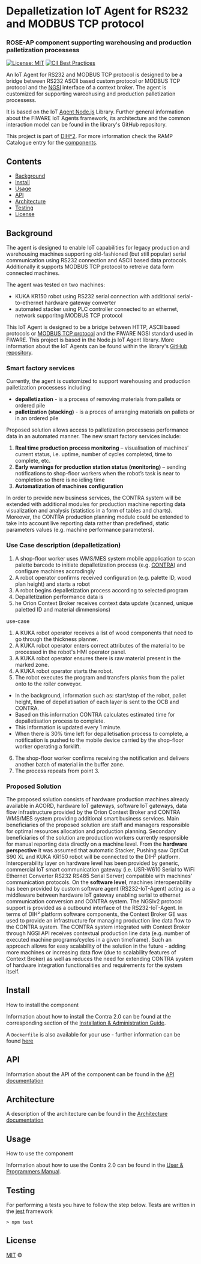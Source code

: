 # Depalletization IoT Agent for RS232 and MODBUS TCP protocol
### ROSE-AP component supporting warehousing and production palletization processess

[![License: MIT](https://img.shields.io/github/license/ramp-eu/TTE.project1.svg)](https://opensource.org/licenses/MIT)
[![CII Best Practices](https://bestpractices.coreinfrastructure.org/projects/4899/badge)](https://bestpractices.coreinfrastructure.org/projects/4899)

An IoT Agent for RS232 and MODBUS TCP protocol is designed to be a bridge between RS232 ASCII based custom protocol or MODBUS TCP protocol and the [NGSI](https://swagger.lab.fiware.org/?url=https://raw.githubusercontent.com/Fiware/specifications/master/OpenAPI/ngsiv2/ngsiv2-openapi.json) interface of a context broker. The agent is customized for supporting wareohusing and production palletization processess.

It is based on the IoT [Agent Node.js](https://github.com/telefonicaid/iotagent-node-lib) Library. Further general information about the FIWARE IoT Agents framework, its architecture and the common interaction model can be found in the library's GitHub repository.

This project is part of [DIH^2](http://www.dih-squared.eu/). For more information check the RAMP Catalogue entry for the
[components](https://github.com/xxx).

## Contents

-   [Background](#background)
-   [Install](#install)
-   [Usage](#usage)
-   [API](#api)
-   [Architecture](#architecture)
-   [Testing](#testing)
-   [License](#license)

## Background
The agent is designed to enable IoT capabilities for legacy production and warehousing machines supporting old-fashioned (but still popular) serial communication using RS232 connection and ASCII based data protocols. Additionally it supports MODBUS TCP protocol to retreive data form connected machines.  

The agent was tested on two machines: 
* KUKA KR150 robot using RS232 serial connection with additional serial-to-ethernet hardware gateway converter
* automated stacker using PLC controller connected to an ethernet, network supporitng MODBUS TCP protocol

This IoT Agent is designed to be a bridge between HTTP, ASCII based protocols or [MODBUS TCP protocol](https://www.modbus.org/docs/Modbus_Messaging_Implementation_Guide_V1_0b.pdf) and the FIWARE NGSI standard used in FIWARE. This project is based in the Node.js IoT Agent library. More information about the IoT Agents can be found within the library's [GitHub repository](https://github.com/telefonicaid/iotagent-node-lib).

### Smart factory services
Currently, the agent is customized to support warehousing and production palletization processess including:
* **depalletization** - is a process of removing materials from pallets or ordered pile
* **palletization (stacking)** - is a proces of arranging materials on pallets or in an ordered pile

Proposed solution allows access to palletization processess performance data in an automated manner. The new smart factory services include:
1. **Real time production process monitoring** – visualisation of machines’ current status, i.e. uptime, number of cycles completed, time to complete, etc.
2. **Early warnings for production station status (monitoring)** – sending notifications to shop-floor workers when the robot’s task is near to completion so there is no idling time
3. **Automatization of machines configuration** 

In order to provide new business services, the CONTRA system will be extended with additional modules for
production machine reporting data visualization and analysis (statistics in a form of tables and charts). Moreover,
the CONTRA production planning module could be extended to take into account live reporting data rather than
predefined, static parameters values (e.g. machine performance parameters).

### Use Case description (depalletization)

1. A shop-floor worker uses WMS/MES system mobile appplication to scan palette barcode to initiate depalletization process (e.g. [CONTRA](https://contra.itti.com.pl/)) and configure machines accrodingly
2. A robot operator confirms received configuration (e.g. palette ID, wood plan height) and starts a robot
3. A robot begins depalletization process according to selected program
4. Depalletization performance data is 
5. he Orion Context Broker receives context data update (scanned, unique paletted ID and material dimmensions)

use-case

1. A KUKA robot operator receives a list of wood components that need to go through the thickness planner.
2. A KUKA robot operator enters correct attributes of the material to be processed in the robot's HMI operator panel.
3. A KUKA robot operator ensures there is raw material present in the marked zone.
4. A KUKA robot operator starts the robot.
5. The robot executes the program and transfers planks from the pallet onto to the roller conveyor.
* In the background, information such as: start/stop of the robot, pallet height, time of depellatisation of each layer is sent to the OCB and CONTRA.
* Based on this information CONTRA calculates estimated time for depalletisation process to complete.
* This information is updated every 1 minute.
* When there is 30% time left for depalletisation process to complete, a notification is pushed to the mobile device carried by the shop-floor worker operating a forklift.
6. The shop-floor worker confirms receiving the notification and delivers another batch of material in the buffer zone.
7. The process repeats from point 3.

### Proposed Solution

The proposed solution consists of hardware production machines already available in ACORD, hardware IoT
gateways, software IoT gateways, data flow infrastructure provided by the Orion Context Broker and CONTRA
WMS/MES system providing additional smart business services. Main beneficiaries of the proposed solution are
staff and managers responsible for optimal resources allocation and production planning. Secondary
beneficiaries of the solution are production workers currently responsible for manual reporting data directly on a
machine level.
From the **hardware perspective** it was assumed that automatic Stacker, Pushing saw OptiCut S90 XL and KUKA KR150 robot will be connected to the DIH² platform. Interoperability layer on hardware level has been provided by generic, commercial IoT smart communication gateway (i.e. USR-W610 Serial to WiFi Ethernet Converter RS232 RS485 Serial Server) compatible with machines' communication protocols.
On the **software level**, machines interoperability has been provided by custom software agent (RS232-IoT-Agent) acting as a middleware between hardware IoT gateway enabling serial to ethernet communication conversion and CONTRA system.  The NGSIv2 protocol support is provided as a outbound interface of the RS232-IoT-Agent.
In terms of DIH² platform software components, the Context Broker GE was used to provide an infrastructure for managing production line data flow to the CONTRA system. The CONTRA system integrated with Context Broker through NGSI API receives contextual production line data (e.g. number of executed machine programs/cycles in a given timeframe). Such an approach allows for easy scalability of the solution in the future - adding more machines or increasing data flow (due to scalability features of Context Broker) as well as reduces the need for extending CONTRA system of hardware integration functionalities and requirements for the system itself.



## Install

How to install the component

Information about how to install the Contra 2.0 can be found at the corresponding section of the
[Installation & Administration Guide](docs/installationguide.md).

A `Dockerfile` is also available for your use - further information can be found [here](docker/README.md)

## API

Information about the API of the component can be found in the [API documentation](https://github.com/itti-pl/depalletization-agent-rose-ap/blob/main/api/docs/api.md)

## Architecture

A description of the architecture can be found in the [Architecture documentation](https://github.com/itti-pl/depalletization-agent-rose-ap/blob/main/api/docs/architecture.md)

## Usage

How to use the component

Information about how to use the Contra 2.0 can be found in the [User & Programmers Manual](docs/usermanual.md).

## Testing

For performing a tests you have to follow the step below. Tests are written in the [jest](https://jestjs.io) framework
```text
> npm test
```
## License

[MIT](LICENSE) © <TTE>
